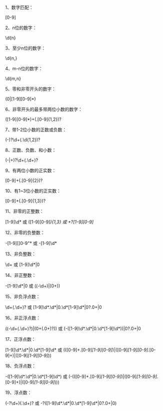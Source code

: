 1、数字匹配：

[0-9]

2、n位的数字：

\d{n}

3、至少n位的数字：

\d{n,}

4、m-n位的数字：

\d{m,n}

5、零和非零开头的数字：

(0|[1-9][0-9]*)

6、非零开头的最多带两位小数的数字：

([1-9][0-9]*)+(.[0-9]{1,2})?

7、带1-2位小数的正数或负数：

(\-)?\d+(\.\d{1,2})?

8、正数、负数、和小数：

(\-|\+)?\d+(\.\d+)?

9、有两位小数的正实数：

[0-9]+(.[0-9]{2})?

10、有1~3位小数的正实数：

[0-9]+(.[0-9]{1,3})?

11、非零的正整数：

[1-9]\d* 或 ([1-9][0-9]*){1,3} 或 \+?[1-9][0-9]*

12、非零的负整数：

\-[1-9][]0-9"* 或 -[1-9]\d*

13、非负整数：

\d+ 或 [1-9]\d*|0

14、非正整数：

-[1-9]\d*|0 或 ((-\d+)|(0+))

15、非负浮点数：

\d+(\.\d+)? 或 [1-9]\d*\.\d*|0\.\d*[1-9]\d*|0?\.0+|0

16、非正浮点数：

((-\d+(\.\d+)?)|(0+(\.0+)?)) 或 (-([1-9]\d*\.\d*|0\.\d*[1-9]\d*))|0?\.0+|0

17、正浮点数：

[1-9]\d*\.\d*|0\.\d*[1-9]\d* 或 (([0-9]+\.[0-9]*[1-9][0-9]*)|([0-9]*[1-9][0-9]*\.[0-9]+)|([0-9]*[1-9][0-9]*))

18、负浮点数：

-([1-9]\d*\.\d*|0\.\d*[1-9]\d*) 或 (-(([0-9]+\.[0-9]*[1-9][0-9]*)|([0-9]*[1-9][0-9]*\.[0-9]+)|([0-9]*[1-9][0-9]*)))

19、浮点数：

(-?\d+)(\.\d+)? 或 -?([1-9]\d*\.\d*|0\.\d*[1-9]\d*|0?\.0+|0)